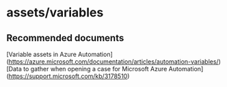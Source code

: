 
<properties
    pageTitle="assets/variables"
    description="32501570Assetsvariables"
    service="microsoft.automation"
    resource="automationaccounts"
    authors="adoyle"
    displayorder=""
    selfHelpType="generic"
    supportTopicIds="32501570"
    resourceTags=""
    productPesIds="15607"
    cloudEnvironments="public"
/>

# assets/variables


## **Recommended documents**
[Variable assets in Azure Automation]
(https://azure.microsoft.com/documentation/articles/automation-variables/) <br>
[Data to gather when opening a case for Microsoft Azure Automation]
(https://support.microsoft.com/kb/3178510)